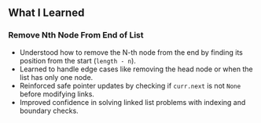 ## What I Learned

### Remove Nth Node From End of List

- Understood how to remove the N-th node from the end by finding its position from the start (`length - n`).
- Learned to handle edge cases like removing the head node or when the list has only one node.
- Reinforced safe pointer updates by checking if `curr.next` is not `None` before modifying links.
- Improved confidence in solving linked list problems with indexing and boundary checks.
